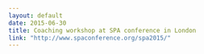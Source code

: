 ```yaml
---
layout: default
date: 2015-06-30
title: Coaching workshop at SPA conference in London
link: "http://www.spaconference.org/spa2015/"
---
```

